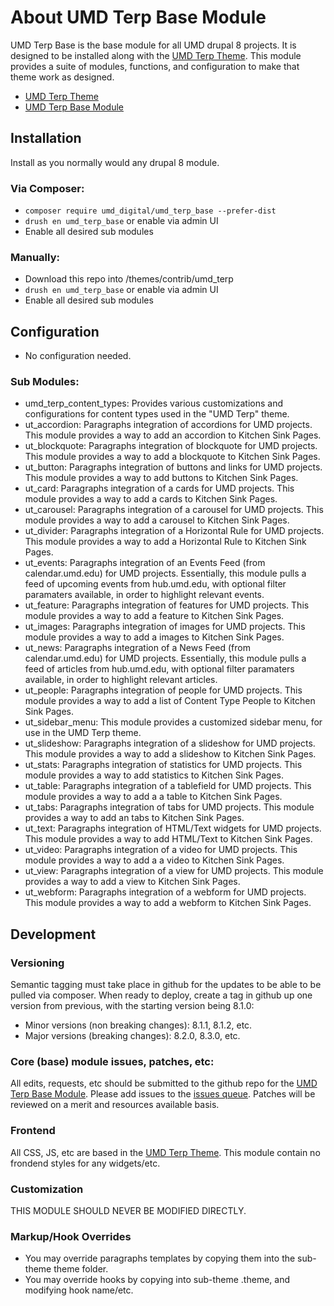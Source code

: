 # About UMD Terp Base Module

UMD Terp Base is the base module for all UMD drupal 8 projects. It is designed to be installed along with the [UMD Terp Theme](https://github.com/UMD-Digital/umd_terp). This module provides a suite of modules, functions, and configuration to make that theme work as designed.

 - [UMD Terp Theme](https://github.com/UMD-Digital/umd_terp)
 - [UMD Terp Base Module](https://github.com/UMD-Digital/umd_terp_base)

## Installation
Install as you normally would any drupal 8 module.

### Via Composer:

 - `composer require umd_digital/umd_terp_base --prefer-dist`
 - `drush en umd_terp_base` or enable via admin UI
 - Enable all desired sub modules

### Manually: 

 - Download this repo into /themes/contrib/umd_terp
 - `drush en umd_terp_base` or enable via admin UI
 - Enable all desired sub modules

## Configuration

 - No configuration needed.

### Sub Modules: 

 - umd_terp_content_types: Provides various customizations and configurations for content types used in the "UMD Terp" theme.
 - ut_accordion: Paragraphs integration of accordions for UMD projects. This module provides a way to add an accordion to Kitchen Sink Pages.
 - ut_blockquote: Paragraphs integration of blockquote for UMD projects. This module provides a way to add a blockquote to Kitchen Sink Pages.
 - ut_button: Paragraphs integration of buttons and links for UMD projects. This module provides a way to add buttons to Kitchen Sink Pages.
 - ut_card: Paragraphs integration of a cards for UMD projects. This module provides a way to add a cards to Kitchen Sink Pages.
 - ut_carousel: Paragraphs integration of a carousel for UMD projects. This module provides a way to add a carousel to Kitchen Sink Pages.
 - ut_divider: Paragraphs integration of a Horizontal Rule for UMD projects. This module provides a way to add a Horizontal Rule to Kitchen Sink Pages.
 - ut_events: Paragraphs integration of an Events Feed (from calendar.umd.edu) for UMD projects. Essentially, this module pulls a feed of upcoming events from hub.umd.edu, with optional filter paramaters available, in order to highlight relevant events.
 - ut_feature: Paragraphs integration of features for UMD projects. This module provides a way to add a feature to Kitchen Sink Pages.
 - ut_images: Paragraphs integration of images for UMD projects. This module provides a way to add a images to Kitchen Sink Pages.
 - ut_news: Paragraphs integration of a News Feed (from calendar.umd.edu) for UMD projects. Essentially, this module pulls a feed of articles from hub.umd.edu, with optional filter paramaters available, in order to highlight relevant articles.
 - ut_people: Paragraphs integration of people for UMD projects. This module provides a way to add a list of Content Type People to Kitchen Sink Pages.
 - ut_sidebar_menu: This module provides a customized sidebar menu, for use in the UMD Terp theme.
 - ut_slideshow: Paragraphs integration of a slideshow for UMD projects. This module provides a way to add a slideshow to Kitchen Sink Pages.
 - ut_stats: Paragraphs integration of statistics for UMD projects. This module provides a way to add statistics to Kitchen Sink Pages.
 - ut_table: Paragraphs integration of a tablefield for UMD projects. This module provides a way to add a a table to Kitchen Sink Pages.
 - ut_tabs: Paragraphs integration of tabs for UMD projects. This module provides a way to add an tabs to Kitchen Sink Pages.
 - ut_text: Paragraphs integration of HTML/Text widgets for UMD projects. This module provides a way to add HTML/Text to Kitchen Sink Pages.
 - ut_video: Paragraphs integration of a video for UMD projects. This module provides a way to add a a video to Kitchen Sink Pages.
 - ut_view: Paragraphs integration of a view for UMD projects. This module provides a way to add a view to Kitchen Sink Pages.
 - ut_webform: Paragraphs integration of a webform for UMD projects. This module provides a way to add a webform to Kitchen Sink Pages.

## Development

### Versioning
Semantic tagging must take place in github for the updates to be able to be pulled via composer. When ready to deploy, create a tag in github up one version from previous, with the starting version being 8.1.0:

 - Minor versions (non breaking changes): 8.1.1, 8.1.2, etc.
 - Major versions (breaking changes): 8.2.0, 8.3.0, etc.

### Core (base) module issues, patches, etc:
All edits, requests, etc should be submitted to the github repo for the [UMD Terp Base Module](https://github.com/UMD-Digital/umd_terp_base). Please add issues to the [issues queue](https://github.com/UMD-Digital/umd_terp_base/issues). Patches will be reviewed on a merit and resources available basis.

### Frontend
All CSS, JS, etc are based in the [UMD Terp Theme](https://github.com/UMD-Digital/umd_terp). This module contain no frondend styles for any widgets/etc.

### Customization
THIS MODULE SHOULD NEVER BE MODIFIED DIRECTLY. 

### Markup/Hook Overrides
- You may override paragraphs templates by copying them into the sub-theme theme folder.
- You may override hooks by copying into sub-theme .theme, and modifying hook name/etc.
